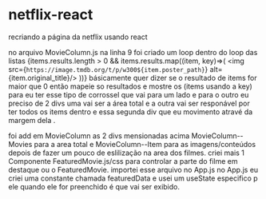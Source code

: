 # netflix-react
recriando a página da netflix usando react











no arquivo MovieColumn.js  na linha 9 foi criado um loop  dentro do loop das listas 
{items.results.length > 0 && items.results.map((item, key)=>(
    <img src={`https://image.tmdb.org/t/p/w300${item.poster_path}`} alt={item.original_title}/>
))}
básicamente quer dizer se o resultado de items for maior que 0 então mapeie so resultados e mostre os (items usando a key) 
para eu ter esse tipo de corrossel que vai para um lado e para o outro  eu preciso de 2 divs  uma vai ser  a área total e a outra vai ser responável por ter todos os items dentro e essa segunda div que eu movimento atravé da margem dela .

 foi add em MovieColumn as 2 divs mensionadas acima MovieColumn--Movies para a area total e MovieColumn--Item para as imagens/conteúdos
 depois de fazer  um pouco de eslilização na area dos filmes.
 criei mais 1 Componente FeaturedMovie.js/css   para controlar  a parte  do filme em destaque ou o FeaturedMovie.
 importei  esse arquivo  no App.js
  no App.js  eu criei  uma constante chamada featuredData e usei um useState  especifico p ele quando ele for preenchido  é que vai ser exibido.